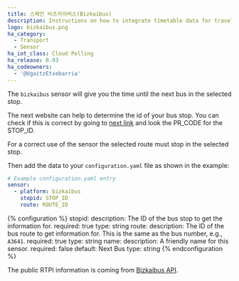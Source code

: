 ```yaml
---
title: 스페인 비즈카이버스(Bizkaibus)
description: Instructions on how to integrate timetable data for traveling on Bizkaibus within Home Assistant.
logo: bizkaibus.png
ha_category:
  - Transport
  - Sensor
ha_iot_class: Cloud Polling
ha_release: 0.93
ha_codeowners:
  - '@UgaitzEtxebarria'
---
```


The `bizkaibus` sensor will give you the time until the next bus in the selected stop.

The next website can help to determine the id of your bus stop. You can check if this is correct by going to [next link](https://apli.bizkaia.net/APPS/DANOK/TQ/DATOS_PARADAS/DATOS_Paradas.xml) and look the PR_CODE for the STOP_ID.

For a correct use of the sensor the selected route must stop in the selected stop.

Then add the data to your `configuration.yaml` file as shown in the example:

```yaml
# Example configuration.yaml entry
sensor:
  - platform: bizkaibus
    stopid: STOP_ID
    route: ROUTE_ID
```

{% configuration %}
stopid:
  description: The ID of the bus stop to get the information for.
  required: true
  type: string
route:
  description: The ID of the bus route to get information for. This is the same as the bus number, e.g., `A3641`.
  required: true
  type: string
name:
  description: A friendly name for this sensor.
  required: false
  default: Next Bus
  type: string
{% endconfiguration %}

The public RTPI information is coming from [Bizkaibus API](https://apli.bizkaia.net/APPS/DANOK/TQWS/TQ.ASMX).
